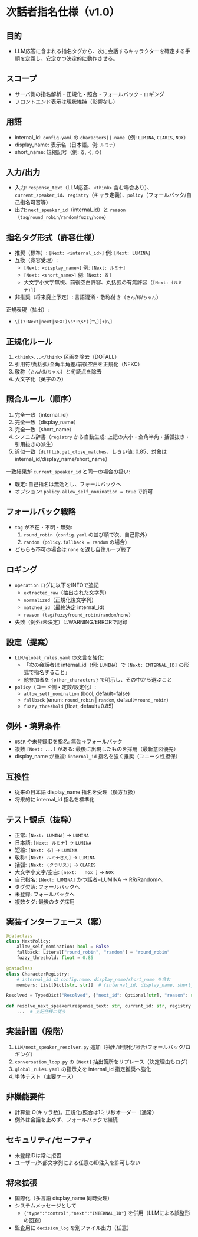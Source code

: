 # 次話者指名仕様（v1.0）

## 目的
- LLM応答に含まれる指名タグから、次に会話するキャラクターを確定する手順を定義し、安定かつ決定的に動作させる。

## スコープ
- サーバ側の指名解析・正規化・照合・フォールバック・ロギング
- フロントエンド表示は現状維持（影響なし）

## 用語
- internal_id: `config.yaml` の `characters[].name`（例: `LUMINA`, `CLARIS`, `NOX`）
- display_name: 表示名（日本語。例: `ルミナ`）
- short_name: 短縮記号（例: `る`, `く`, `の`）

## 入力/出力
- 入力: `response_text`（LLM応答、`<think>` 含む場合あり）、`current_speaker_id`、`registry`（キャラ定義）、`policy`（フォールバック/自己指名可否等）
- 出力: `next_speaker_id`（internal_id）と `reason`（`tag`/`round_robin`/`random`/`fuzzy`/`none`）

## 指名タグ形式（許容仕様）
- 推奨（標準）: `[Next: <internal_id>]` 例: `[Next: LUMINA]`
- 互換（寛容受理）:
  - `[Next: <display_name>]` 例: `[Next: ルミナ]`
  - `[Next: <short_name>]` 例: `[Next: る]`
  - 大文字小文字無視、前後空白許容、丸括弧の有無許容（`[Next: (ルミナ)]`）
- 非推奨（将来廃止予定）: 言語混淆・敬称付き（`さん`/`様`/`ちゃん`）

正規表現（抽出）:
- `\[(?:Next|next|NEXT)\s*:\s*([^\]]+)\]`

## 正規化ルール
1. `<think>...</think>` 区画を除去（DOTALL）
2. 引用符/丸括弧/全角半角差/前後空白を正規化（NFKC）
3. 敬称（`さん`/`様`/`ちゃん`）と句読点を除去
4. 大文字化（英字のみ）

## 照合ルール（順序）
1. 完全一致（internal_id）
2. 完全一致（display_name）
3. 完全一致（short_name）
4. シノニム辞書（`registry` から自動生成: 上記の大小・全角半角・括弧抜き・引用抜きの派生）
5. 近似一致（`difflib.get_close_matches`、しきい値: 0.85、対象は internal_id/display_name/short_name）

一致結果が `current_speaker_id` と同一の場合の扱い:
- 既定: 自己指名は無効とし、フォールバックへ
- オプション: `policy.allow_self_nomination = true` で許可

## フォールバック戦略
- `tag` が不在・不明・無効:
  1. `round_robin`（`config.yaml` の並び順で次、自己除外）
  2. `random`（`policy.fallback = random` の場合）
- どちらも不可の場合は `none` を返し自律ループ終了

## ロギング
- `operation` ログに以下をINFOで追記
  - `extracted_raw`（抽出された文字列）
  - `normalized`（正規化後文字列）
  - `matched_id`（最終決定 internal_id）
  - `reason`（`tag`/`fuzzy`/`round_robin`/`random`/`none`）
- 失敗（例外/未決定）はWARNING/ERRORで記録

## 設定（提案）
- `LLM/global_rules.yaml` の文言を強化:
  - 「次の会話者は internal_id（例: `LUMINA`）で `[Next: INTERNAL_ID]` の形式で指名すること」
  - 他参加者を `{other_characters}` で明示し、その中から選ぶこと
- `policy`（コード側・定数/設定化）:
  - `allow_self_nomination` (bool, default=false)
  - `fallback` (enum: `round_robin` | `random`, default=`round_robin`)
  - `fuzzy_threshold` (float, default=0.85)

## 例外・境界条件
- `USER` や未登録IDを指名: 無効→フォールバック
- 複数 `[Next: ...]` がある: 最後に出現したものを採用（最新意図優先）
- display_name が重複: `internal_id` 指名を強く推奨（ユニーク性担保）

## 互換性
- 従来の日本語 display_name 指名を受理（後方互換）
- 将来的に internal_id 指名を標準化

## テスト観点（抜粋）
- 正常: `[Next: LUMINA]` → `LUMINA`
- 日本語: `[Next: ルミナ]` → `LUMINA`
- 短縮: `[Next: る]` → `LUMINA`
- 敬称: `[Next: ルミナさん]` → `LUMINA`
- 括弧: `[Next: (クラリス)]` → `CLARIS`
- 大文字小文字/空白: `[next:   nox ]` → `NOX`
- 自己指名: `[Next: LUMINA]` かつ話者=LUMINA → RR/Randomへ
- タグ欠落: フォールバックへ
- 未登録: フォールバックへ
- 複数タグ: 最後のタグ採用

## 実装インターフェース（案）
```python
@dataclass
class NextPolicy:
    allow_self_nomination: bool = False
    fallback: Literal["round_robin", "random"] = "round_robin"
    fuzzy_threshold: float = 0.85

@dataclass
class CharacterRegistry:
    # internal_id は config.name、display_name/short_name を含む
    members: List[Dict[str, str]]  # {internal_id, display_name, short_name}

Resolved = TypedDict("Resolved", {"next_id": Optional[str], "reason": str, "extracted": str, "normalized": str})

def resolve_next_speaker(response_text: str, current_id: str, registry: CharacterRegistry, policy: NextPolicy) -> Resolved:
    ...  # 上記仕様に従う
```

## 実装計画（段階）
1) `LLM/next_speaker_resolver.py` 追加（抽出/正規化/照合/フォールバック/ロギング）
2) `conversation_loop.py` の `[Next]` 抽出箇所をリプレース（決定理由もログ）
3) `global_rules.yaml` の指示文を internal_id 指定推奨へ強化
4) 単体テスト（主要ケース）

## 非機能要件
- 計算量 O(キャラ数)。正規化/照合は1ミリ秒オーダー（通常）
- 例外は会話を止めず、フォールバックで継続

## セキュリティ/セーフティ
- 未登録IDは常に拒否
- ユーザー/外部文字列による任意のID注入を許可しない

## 将来拡張
- 国際化（多言語 display_name 同時受理）
- システムメッセージとして 
  - `{"type":"control","next":"INTERNAL_ID"}` を併用（LLMによる誤整形の回避）
- 監査用に `decision_log` を別ファイル出力（任意）
